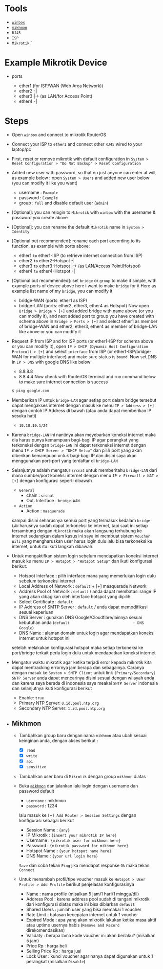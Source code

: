 # Tools
- [`winbox`](https://mt.lv/winbox)
- [`mikhmon`](https://github.com/laksa19/mikhmonv3)
- `RJ45`
- `ISP`
- `Mikrotik` `

# Example Mikrotik Device
- ports
    
    - ether1 (for ISP/WAN (Web Area Network))
    - ether2 -|
    - ether3  |-> (as LAN/for Access Point) 
    - ether4 -|

# Steps
- Open `winbox` and connect to mikrotik RouterOS 
    <!-- TODO: add image/video here -->

- Connect your ISP to `ether1` and connect other `RJ45` wired to your laptop/pc

- First, reset or remove mikrotik with default configuration in `System > Reset Configuration > "Do Not Backup" > Reset Configuration ` 

- Added new user with password, so that no just anyone can enter at will, as example below :
    open `System > Users` and added new user below (you can modify it like you want) 
    - username : `Example`
    - password : `Example`
    - group    : `full`
    and disable default user (`admin`)

- [Optional]: you can relogin to `Mikrotik` with `winbox` with the username & password you create above

- [Optional]: you can rename the default `Mikrotik` name in `System > Identity`

- [Optional but recommended]: rename each port according to its function, as example with ports above:
    - ether1 `to` ether1-ISP (to retrieve internet connection from ISP)
    - ether2 `to` ether2-Hotspot -|
    - ether3 `to` ether3-Hotspot  |-> (as LAN/Access Point/Hotspot)
    - ether4 `to` ether4-Hotspot -|

- [Optional but recommended]: set `bridge` or `group` to make it simple, with example ports of device above here i want to make `bridge` for it
    Here as example list name of my `bridge`, you can modify it
    - bridge-WAN (ports: ether1 as ISP)
    - bridge-LAN (ports: ether2, ether3, ether4 as Hotspot)
    Now open `Bridge > Bridge > [+]` and added bridge with name above (or you can modify it), and next added port to group you have created with schema above in `Bridge > Ports > [+]` and select ether1 as member of bridge-WAN and ether2, ether3, ether4 as member of bridge-LAN like above or you can modify it 

- Request IP from ISP and for ISP ports (or ether1-ISP for schema above or you can modify it), open `IP > DHCP (Dynamic Host Configuration Protocol) > [+]` and select `interface` from ISP (or ether1-ISP/bridge-WAN for multiple interface) and make sure status is `bound`. Now set DNS in `IP > DNS` with google DNS like below
    - 8.8.8.8
    - 8.8.4.4
    Now check with RouterOS terminal and run command below to make sure internet connection is success
    ```bash
    $ ping google.com
    ```
- Memberikan IP untuk `bridge-LAN` agar setiap port dalam bridge tersebut dapat mengakses internet dengan masuk ke menu `IP > Address > [+]` dengan contoh IP Address di bawah (atau anda dapat memberikan IP sesuka hati)
    - `10.10.10.1/24`

- Karena `bridge-LAN` ini nantinya akan meyebarkan koneksi internet maka dia harus punya kemampuan bagi-bagi IP agar perangkat yang terkoneksi dengan `bridge-LAN` ini dapat terkoneksi internet dengan menu `IP > DHCP Server > "DHCP Setup"` dan pilih port yang akan diberikan kemampuan untuk bagi-bagi IP dan disini saya akan menggunakan port-port yang terdaftar di `bridge-LAN`    
- Selanjutnya adalah mengatur `srcnat` untuk memberitahu `bridge-LAN` dari mana sumber/port koneksi internet dengan menu `IP > Firewall > NAT > [+]` dengan konfigurasi seperti dibawah
    - `General`  
        - chain          : `srcnat`
        - Out. Interface : `bridge-WAN`
    - `Action` 
        - Action : `masquerade`

    sampai disini seharusnya semua port yang termasuk kedalam `bridge-LAN` harusnya sudah dapat terkoneksi ke internet, tapi saat ini setiap tersambung dengan `Mikrotik` maka akan langsung terhubung ke internet sedangkan dalam kasus ini saya ini membuat sistem `Voucher Wifi` yang mengharuskan user harus login dulu lalu bisa terkoneksi ke internet, untuk itu ikuti langkah dibawah.

- Untuk mengaktifkan sistem login sebelum mendapatkan koneksi internet masuk ke menu `IP > Hotspot > "Hotspot Setup"` dan ikuti konfigurasi berikut:
    - Hotspot Interface         : pilih interface mana yang memerlukan login dulu sebelum terkoneksi internet
    - Local Address of Network  : `default` + [+] masquerade Network
    - Address Pool of Network   : `default` / anda dapat membatasi range IP yang akan dibagikan oleh interface hotspot yang dipilih
    - Select Certificate        : `default`
    - IP Address of SMTP Server : `default` / anda dapat memodifikasi sesuai keperluan
    - DNS Server                : gunakan DNS Google/Cloudflare/lainnya sesuai kebutuhan anda (`default                             : DNS Google`)
    - DNS Name                  : alaman domain untuk login agar mendapatkan koneksi internet untuk hotspot ini

    setelah melakukan konfigurasi hotspot maka setiap terkoneksi ke port/bridge terkait perlu login dulu untuk mendapatkan koneksi internet

- Mengatur waktu mikrotik agar ketika terjadi error kepada mikrotik kita dapat mentracking errornya jam berapa dan sebagainya. Caranya dengan masuk ke `System > SNTP Client` untuk link `(Primary/Secondary) SNTP Server` anda dapat mencarinya [disini](https://www.pool.ntp.org/) sesuai dengan wilayah anda dan karena saya berada di indonesia saya meakai `SNTP Server` indonesia dan selanjutnya ikuti konfigurasi berikut
    - Enable: `true`
    - Primary NTP Server: `0.id.pool.ntp.org` 
    - Secondary NTP Server: `1.id.pool.ntp.org` 

- ## Mikhmon
    - Tambahkan group baru dengan nama `mikhmon` atau ubah sesuai keinginan anda, dengan akses berikut :
        - [x] `read` 
        - [x] `write` 
        - [x] `api` 
        - [x] `sensitive` 
    - Tambahkan user baru di `Mikrotik` dengan group `mikhmon` diatas
    - Buka [`mikhmon`](https://github.com/laksa19/mikhmonv3) dan jalankan lalu login dengan username dan password default
        - `username` : mikhmon
        - `password` : 1234
        
        lalu masuk ke `[+] Add Router > Session Settings` dengan konfigurasi sebagai berikut
        - Session Name : `{any}`
        - IP Mikrotik  : `{insert your mikrotik IP here}`
        - Username     : `{mikrotik user for mikhmon here}`
        - Password     : `{mikrotik password for mikhmon here}`
        - Hotspot Name : `{your hotspot name here}`
        - DNS Name     : `{your url login here}`
       
       `Save` dan coba tekan `Ping` jika mendapat response `Ok` maka tekan `Connect`    
    - Untuk menambah profil/tipe voucher masuk ke `Hotspot > User Profile > Add Profile` berikut penjelasan konfigurasinya
        - Name             : nama profile (misalkan 5 jam/1 hari/1 minggu/dll)
        - Address Pool     : karena address pool sudah di tangani mikrotik dari konfigurasi diatas maka ini bisa dibiarkan `default`
        - Shared Users     : jumlah user yang bisa memakai 1 voucher
        - Rate Limit       : batasan kecepatan internet untuk 1 voucher
        - Expired Mode     : apa yang akan mikrotik lakukan ketika masa aktif atau uptime usernya habis (`Remove and Record` direkomendasikan)
        - Validaty         : berapa lama kode voucher ini akan berlaku? (misalkan 5 jam)
        - Price Rp         : harga beli
        - Selling Price Rp : harga jual
        - Lock User        : kunci voucher agar hanya dapat digunakan untuk 1 perangkat (misalkan `Disable`)
    

